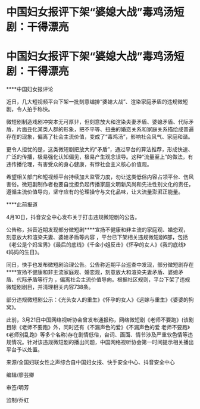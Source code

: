 # 中国妇女报评下架“婆媳大战”毒鸡汤短剧：干得漂亮

# 中国妇女报评下架“婆媳大战”毒鸡汤短剧：干得漂亮

****中国妇女报评论

近日，几大短视频平台下架一批刻意编排“婆媳大战”、渲染家庭矛盾的违规微短剧，令人拍手称快。

微短剧制造戏剧冲突本无可厚非，但刻意放大和渲染夫妻矛盾、婆媳矛盾、代际矛盾，片面丑化某类人群的形象，把不平等、扭曲的婚恋关系和家庭关系描绘成普遍存在的现象，偏离了社会主流价值，变成了“毒鸡汤”，影响社会风气、家庭和谐。

更令人担忧的是，这类微短剧把放大的“矛盾”，通过平台的算法推荐，形成快速、广泛的传播，极易强化认知偏见，极易产生观念误导。这种“流量至上”的做法，有违传播伦理，有害受众的身心健康，有悖社会主义核心价值观。

希望相关部门和短视频平台持续加大监管力度，勿让这类低俗内容占领平台、伤风害俗。微短剧制作者也要自觉担负起传播家庭文明新风尚和先进性别文化的责任，遵循主流价值导向，坚守应有的伦理操守与文化品味，让大流量澎湃正能量。

****此前报道

4月10日，抖音安全中心发布关于打击违规微短剧的公告。

公告称，抖音近期发现部分微短剧****宣扬不健康和非主流的家庭观、婚恋观，刻意放大和渲染夫妻、婆媳矛盾等内容
，平台已下架相关违规微短剧6部，包括《老公是个妈宝男》《最后的底线》《千金小姐反击》《怀孕的女人》《我的底线》《妈妈的生日》。

同日，快手也发布微短剧治理公告。公告称近期平台巡查中发现，部分微短剧存在****宣扬不健康和非主流家庭观、婚恋观，刻意放大和渲染夫妻矛盾、婆媳矛盾、代际矛盾等行为
，偏离社会主流价值导向。根据社区规则，平台下架了违规微短剧剧目，并清理相关内容738条。

部分违规微短剧公示：《光头女人的重生》《怀孕的女人》《远嫁与重生》《婆婆的狗窝》。

此前，3月21日中国网络视听协会曾发布通报称，网络微短剧《老师不要跑》(该剧目除《老师不要跑》外，同时还有《不漏声色的爱》《不漏声色的爱
老师不要跑》《老师别乱跑》等多个名称)存在剧情低俗，台词、画面、情节涉及严重软色情等违规情况。针对该违规微短剧的播出问题，中国网络视听协会第一时间提示相关播出平台予以处置。

来源/全国妇联女性之声综合自中国妇女报、快手安全中心、抖音安全中心

编辑/廖芸卿

审签/明芳

监制/乔虹

